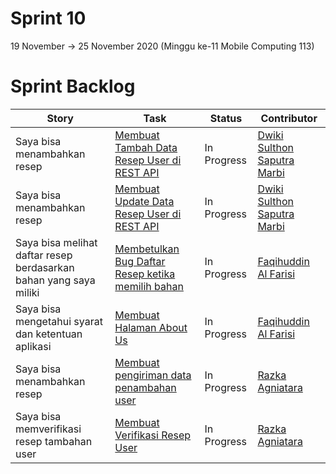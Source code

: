 # Sprint 10
19 November -> 25 November 2020 (Minggu ke-11 Mobile Computing 113)

# Sprint Backlog
Story | Task | Status| Contributor
--- | --- | --- | ---
Saya bisa menambahkan resep | [Membuat Tambah Data Resep User di REST API](https://github.com/dwikimarbi/Mobcom/issues/42) | In Progress | [Dwiki Sulthon Saputra Marbi](https://github.com/dwikimarbi)
Saya bisa menambahkan resep | [Membuat Update Data Resep User di REST API](https://github.com/dwikimarbi/Mobcom/issues/43) | In Progress | [Dwiki Sulthon Saputra Marbi](https://github.com/dwikimarbi)
Saya bisa melihat daftar resep berdasarkan bahan yang saya miliki | [Membetulkan Bug Daftar Resep ketika memilih bahan](https://github.com/dwikimarbi/Mobcom/issues/47) | In Progress | [Faqihuddin Al Farisi](https://github.com/falfisme)
Saya bisa mengetahui syarat dan ketentuan aplikasi | [Membuat Halaman About Us](https://github.com/dwikimarbi/Mobcom/issues/45) | In Progress | [Faqihuddin Al Farisi](https://github.com/falfisme)
Saya bisa menambahkan resep | [Membuat pengiriman data penambahan user](https://github.com/dwikimarbi/Mobcom/issues/46) | In Progress | [Razka Agniatara](https://github.com/Razka173)
Saya bisa memverifikasi resep tambahan user | [Membuat Verifikasi Resep User](https://github.com/dwikimarbi/Mobcom/issues/44) | In Progress | [Razka Agniatara](https://github.com/Razka173)